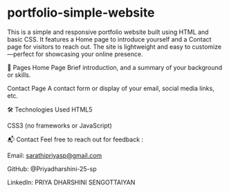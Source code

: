 # portfolio-simple-website
This is a simple and responsive portfolio website built using HTML and basic CSS. It features a Home page to introduce yourself and a Contact page for visitors to reach out. The site is lightweight and easy to customize—perfect for showcasing your online presence.


📄 Pages
Home Page
Brief introduction, and a summary of your background or skills.

Contact Page
A contact form or display of your email, social media links, etc.

🛠 Technologies Used
HTML5

CSS3 (no frameworks or JavaScript)

📬 Contact
Feel free to reach out for feedback :

Email: sarathipriyasp@gmail.com

GitHub: @Priyadharshini-25-sp

LinkedIn: PRIYA DHARSHINI SENGOTTAIYAN

